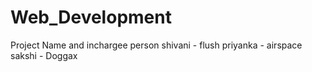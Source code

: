 # Web_Development


Project Name and inchargee person 
shivani - flush
priyanka - airspace
sakshi - Doggax
